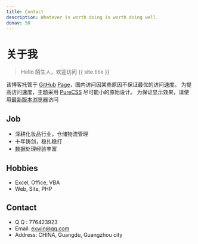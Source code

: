 ```yaml
---
title: Contact
description: Whatever is worth doing is worth doing well.
donav: 50
---
```


# 关于我

> Hello 陌生人，欢迎访问 {{ site.title }}

该博客托管于 [GitHub](https://github.com/) [Page](https://pages.github.com/)，国内访问因某些原因不保证最优的访问速度。
为提高访问速度，主题采用 [PureCSS](https://purecss.io/) 尽可能小的原始设计。
为保证显示效果，请使用[最新版本浏览器](https://www.mozilla.org/)访问

## Job

- 深耕化妆品行业，仓储物流管理
- 十年铸剑，稳扎稳打
- 数据处理经验丰富

## Hobbies

- Excel, Office, VBA
- Web, Site, PHP

## Contact

- Q Q : 776423923
- Email: exwin@qq.com
- Address: CHINA, Guangdu, Guangzhou city

